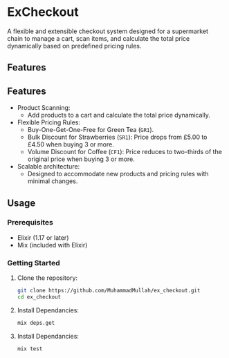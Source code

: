 # ExCheckout

A flexible and extensible checkout system designed for a supermarket chain to manage a cart, scan items, and calculate the total price dynamically based on predefined pricing rules.

## Features

## Features

- Product Scanning:
  - Add products to a cart and calculate the total price dynamically.
- Flexible Pricing Rules:
  - Buy-One-Get-One-Free for Green Tea (`GR1`).
  - Bulk Discount for Strawberries (`SR1`): Price drops from £5.00 to £4.50 when buying 3 or more.
  - Volume Discount for Coffee (`CF1`): Price reduces to two-thirds of the original price when buying 3 or more.
- Scalable architecture:
  - Designed to accommodate new products and pricing rules with minimal changes.

## Usage

### Prerequisites

- Elixir (1.17 or later)
- Mix (included with Elixir)

### Getting Started

1. Clone the repository:
   ```bash
   git clone https://github.com/MuhammadMullah/ex_checkout.git
   cd ex_checkout

2. Install Dependancies:
   ```bash
   mix deps.get

3. Install Dependancies:
   ```bash
   mix test

